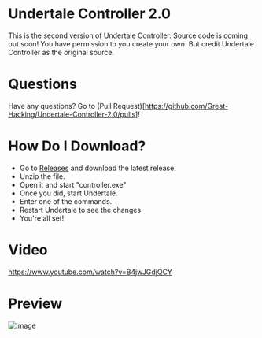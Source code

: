 # Undertale Controller 2.0
This is the second version of Undertale Controller. Source code is coming out soon! You have permission to you create your own. But credit Undertale Controller as the original source.

# Questions
Have any questions? Go to (Pull Request)[https://github.com/Great-Hacking/Undertale-Controller-2.0/pulls]!

# How Do I Download?

- Go to [Releases](https://github.com/Great-Hacking/Undertale-Controller-2.0/releases) and download the latest release.
- Unzip the file.
- Open it and start "controller.exe"
- Once you did, start Undertale.
- Enter one of the commands.
- Restart Undertale to see the changes
- You're all set!

# Video
https://www.youtube.com/watch?v=B4jwJGdjQCY


# Preview
![image](https://user-images.githubusercontent.com/64395933/111560998-1abfe980-876a-11eb-9958-201fcac69134.png)
